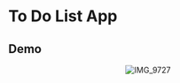 # To Do List App


## Demo

<div align="center">
  
  ![IMG_9727](https://user-images.githubusercontent.com/56549889/170838303-b50e1ae2-3001-4101-a586-b5e6def6671b.GIF)
  
</div>
